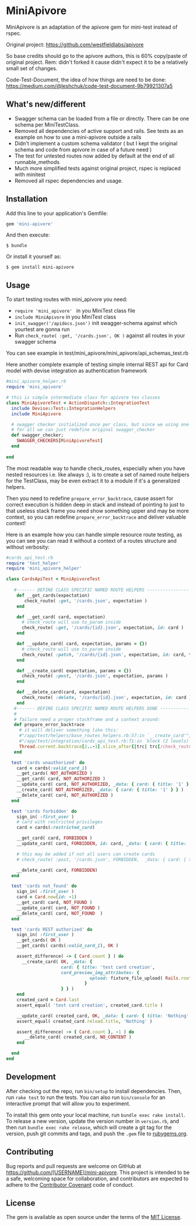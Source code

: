 # MiniApivore

MiniApivore is an adaptation of the apivore gem for mini-test instead of rspec. 

Original project: https://github.com/westfieldlabs/apivore

So base credits should go to the apivore authors, this is 60% copy/paste of original project. 
Rem: didn't forked it cause didn't expect it to be a relatively small set of changes.

Code-Test-Document, the idea of how things are need to be done: https://medium.com/@leshchuk/code-test-document-9b79921307a5

## What's new/different
* Swagger schema can be loaded from a file or directly. There can be one schema per MiniTestClass. 
* Removed all dependencies of active support and rails. See tests as an example on how 
  to use a mini-apivore outside a rails 
* Didn't implement a custom schema validator ( but I kept the original schema and code from apivore in case of a future need )
* The test for untested routes now added by default at the end of all runnable_methods
* Much more simplified tests against original project, rspec is replaced with minitest
* Removed all rspec dependencies and usage.

## Installation

Add this line to your application's Gemfile:

```ruby
gem 'mini-apivore'
```

And then execute:

    $ bundle

Or install it yourself as:

    $ gem install mini-apivore

## Usage

To start testing routes with mini_apivore you need: 

* ```require 'mini_apivore' ``` in you MiniTest class file
* ```include MiniApivore``` in you MiniTest class 
* ```init_swagger('/apidocs.json')``` init swagger-schema against which yourtest are gonna run
* Run ```check_route( :get, '/cards.json', OK )``` against all routes in your swagger schema

You can see example in test/mini_apivore/mini_apivore/api_schemas_test.rb

Here another complete example of testing simple internal REST api for Card model 
with devise integration as authentication framework

```ruby
#mini_apivore_helper.rb
require 'mini_apivore'

# this is simple intermediate class for apivore tes classes
class MiniApivoreTest < ActionDispatch::IntegrationTest
  include Devise::Test::IntegrationHelpers
  include MiniApivore

  # swagger checker initialized once per class, but since we using one definition
  # for all we can just redefine original swagger_checker
  def swagger_checker;
    SWAGGER_CHECKERS[MiniApivoreTest]
  end
  
end
```

The most readable way to handle check_routes, especially when you have nested resources i.e. like always :), 
is to create a set of named route helpers for the TestClass, may be even extract it to a module if it's a generalized helpers.

Then you need to redefine ```prepare_error_backtrace```, cause assert for correct execution is hidden deep in stack
 and instead of pointing to just to that useless stack frame you need show something upper and may be more context,
 so you can redefine ```prepare_error_backtrace``` and deliver valuable context!  

Here is an example how you can handle simple resource route testing, as you can see you can read it 
without a context of a routes structure and without verbosity:
 
```ruby
#cards_api_test.rb
require 'test_helper'
require 'mini_apivore_helper'

class CardsApiTest < MiniApivoreTest
  
   #------- DEFINE CLASS SPECIFIC NAMED ROUTE HELPERS ----------------
    def __get_cards(expectation)
       check_route( :get, '/cards.json', expectation )
    end 

    def __get_card( card, expectation)
      # check_route will use to_param inside
      check_route( :get, '/cards/{id}.json', expectation, id: card )
    end 

    def __update_card( card, expectation, params = {})
      # check_route will use to_param inside
      check_route( :patch, '/cards/{id}.json', expectation, id: card, **params)
    end 

    def __create_card( expectation, params = {})
      check_route( :post, '/cards.json', expectation, params )
    end

    def __delete_card(card, expectation)
      check_route( :delete, '/cards/{id}.json', expectation, id: card )
    end
   #------- DEFINE CLASS SPECIFIC NAMED ROUTE HELPERS DONE -----------
   # 
   # failure need a proper stackframe and a context around:
   def prepare_error_backtrace
     # it will deliver something like this: 
     #"/app/test/helpers/base_routes_helpers.rb:57:in `__create_card'",
     #"/app/test/integration/cards_api_test.rb:71:in `block (2 levels) in <class:CommentsApiTest>'",
     Thread.current.backtrace[2..-1].slice_after{|trc| trc[/check_route/] }.to_a.last[0..1]
   end

  test 'cards unauthorized' do
    card = cards(:valid_card_1)
    __get_cards( NOT_AUTHORIZED )
    __get_card( card, NOT_AUTHORIZED )
    __update_card( card, NOT_AUTHORIZED, _data: { card: { title: '1' } } )
    __create_card( NOT_AUTHORIZED, _data: { card: { title: '1' } } )
    __delete_card( card, NOT_AUTHORIZED )
  end

  test 'cards forbidden' do
    sign_in( :first_user )
    # card with restricted privileges 
    card = cards(:restricted_card)

    __get_card( card, FORBIDDEN )
    __update_card( card, FORBIDDEN, id: card, _data: { card: { title: '1' } } )

    # this may be added if not all users can create cards 
    # check_route( :post, '/cards.json', FORBIDDEN,  _data: { card: { title: '1' } } )

    __delete_card( card, FORBIDDEN)
  end

  test 'cards not_found' do
    sign_in( :first_user )
    card = Card.new(id: -1)
    __get_card( card, NOT_FOUND )
    __update_card( card, NOT_FOUND )
    __delete_card( card, NOT_FOUND  )
  end

  test 'cards REST authorized' do
    sign_in( :first_user )
    __get_cards( OK )
    __get_cards( cards(:valid_card_1), OK )

    assert_difference( -> { Card.count } ) do
      __create_card( OK, _data: {
                     card: { title: 'test card creation', 
                     card_preview_img_attributes: {
                                upload: fixture_file_upload( Rails.root.join('test', 'fixtures', 'files', 'test.png') ,'image/png')
                              }
                     } } )
    end
    created_card = Card.last
    assert_equal( 'test card creation', created_card.title )

    __update_card( created_card, OK, _data: { card: { title: 'Nothing' } } )
    assert_equal( created_card.reload.title, 'Nothing' )

    assert_difference( -> { Card.count }, -1 ) do
       __delete_card( created_card, NO_CONTENT )
    end

  end
end
```

## Development

After checking out the repo, run `bin/setup` to install dependencies. Then, run `rake test` to run the tests. You can also run `bin/console` for an interactive prompt that will allow you to experiment.

To install this gem onto your local machine, run `bundle exec rake install`. To release a new version, update the version number in `version.rb`, and then run `bundle exec rake release`, which will create a git tag for the version, push git commits and tags, and push the `.gem` file to [rubygems.org](https://rubygems.org).

## Contributing

Bug reports and pull requests are welcome on GitHub at https://github.com/[USERNAME]/mini-apivore. This project is intended to be a safe, welcoming space for collaboration, and contributors are expected to adhere to the [Contributor Covenant](http://contributor-covenant.org) code of conduct.

## License

The gem is available as open source under the terms of the [MIT License](http://opensource.org/licenses/MIT).
